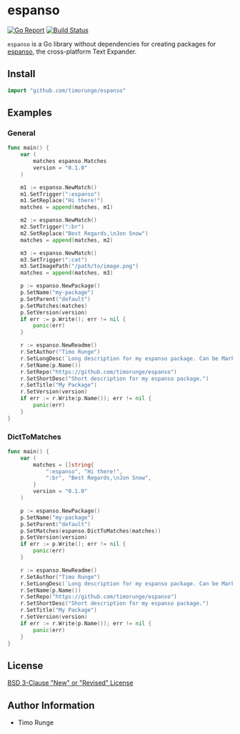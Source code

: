 # espanso

[![Go Report](https://goreportcard.com/badge/github.com/timorunge/espanso)](https://goreportcard.com/report/github.com/timorunge/espanso)
[![Build Status](https://travis-ci.org/timorunge/espanso.svg?branch=master)](https://travis-ci.org/timorunge/espanso)

`espanso` is a Go library without dependencies for creating packages for
[espanso](https://espanso.org), the cross-platform Text Expander.

## Install

```go
import "github.com/timorunge/espanso"
```

## Examples

### General

```go
func main() {
	var (
		matches espanso.Matches
		version = "0.1.0"
	)

	m1 := espanso.NewMatch()
	m1.SetTrigger(":espanso")
	m1.SetReplace("Hi there!")
	matches = append(matches, m1)

	m2 := espanso.NewMatch()
	m2.SetTrigger(":br")
	m2.SetReplace("Best Regards,\nJon Snow")
	matches = append(matches, m2)

	m3 := espanso.NewMatch()
	m3.SetTrigger(":cat")
	m3.SetImagePath("/path/to/image.png")
	matches = append(matches, m3)

	p := espanso.NewPackage()
	p.SetName("my-package")
	p.SetParent("default")
	p.SetMatches(matches)
	p.SetVersion(version)
	if err := p.Write(); err != nil {
		panic(err)
	}

	r := espanso.NewReadme()
	r.SetAuthor("Timo Runge")
	r.SetLongDesc(`Long description for my espanso package. Can be Markdown.`)
	r.SetName(p.Name())
	r.SetRepo("https://github.com/timorunge/espanso")
	r.SetShortDesc("Short description for my espanso package.")
	r.SetTitle("My Package")
	r.SetVersion(version)
	if err := r.Write(p.Name()); err != nil {
		panic(err)
	}
}
```

### DictToMatches

```go
func main() {
	var (
		matches = []string{
			":espanso", "Hi there!",
			":br", "Best Regards,\nJon Snow",
		}
		version = "0.1.0"
	)

	p := espanso.NewPackage()
	p.SetName("my-package")
	p.SetParent("default")
	p.SetMatches(espanso.DictToMatches(matches))
	p.SetVersion(version)
	if err := p.Write(); err != nil {
		panic(err)
	}

	r := espanso.NewReadme()
	r.SetAuthor("Timo Runge")
	r.SetLongDesc(`Long description for my espanso package. Can be Markdown.`)
	r.SetName(p.Name())
	r.SetRepo("https://github.com/timorunge/espanso")
	r.SetShortDesc("Short description for my espanso package.")
	r.SetTitle("My Package")
	r.SetVersion(version)
	if err := r.Write(p.Name()); err != nil {
		panic(err)
	}
}
```

## License

[BSD 3-Clause "New" or "Revised" License](LICENSE)

## Author Information

- Timo Runge
